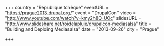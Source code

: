 +++
country = "République tchèque"
eventURL = "https://prague2013.drupal.org/"
event = "DrupalCon"
video = "http://www.youtube.com/watch?v=kmy2h8Q-UOc"
slidesURL = "http://www.slideshare.net/roidelapluie/drupalcon-mediasalsa"
title = "Building and Deploing Mediasalsa"
date = "2013-09-26"
city = "Prague"

+++

